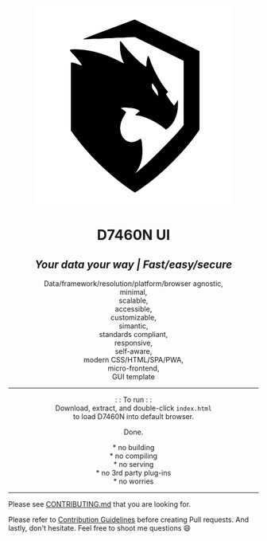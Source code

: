 <p align="center">
<img
  src="assets/images/brand/logo.svg"
  alt="D7460N"
  title="D7460N"
  width="400" />
</p>
<h1 align="center">D7460N UI</h1>
<h2 align="center"><b><i>Your data your way | Fast/easy/secure</i></b></h2>

<p align="center">Data/framework/resolution/platform/browser agnostic,<br />minimal,<br />scalable,<br />accessible,<br />customizable,<br />simantic,<br />standards compliant,<br />responsive,<br />self-aware,<br />modern CSS/HTML/SPA/PWA,<br />micro-frontend,<br />GUI template</p>

---

<p align="center">
: : To run : :<br />
Download, extract, and double-click <code>index.html</code><br />to load D7460N into default browser.</p>
<p align="center">Done.</p>
<p align="center">
* no building<br />
* no compiling<br />
* no serving<br />
* no 3rd party plug-ins<br />
* no worries 
</p>

---

Please see [CONTRIBUTING.md](https://github.com/D7460N/D7460N.dev/blob/main/snippets.md) that you are looking for.

Please refer to [Contribution Guidelines](https://github.com/D7460N/D7460N.dev/blob/main/CONTRIBUTING.md) before creating Pull requests. And lastly, don't hesitate. Feel free to shoot me questions :smile:

